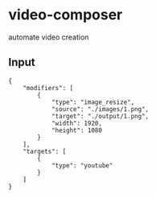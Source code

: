 # video-composer
automate video creation


## Input 

```
{
    "modifiers": [
        {
            "type": "image_resize",
            "source": "./images/1.png",
            "target": "./output/1.png",
            "width": 1920,
            "height": 1080
        }
    ],
    "targets": [
        {
            "type": "youtube"
        }
    ]
}
```
